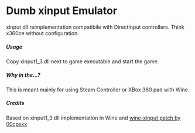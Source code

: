 Dumb xinput Emulator
====================

xinput dll reimplementation compatibile with DirectInput controllers. Think x360ce without configuration.

##### Usage
Copy xinput1_3.dll next to game executable and start the game.

##### Why in the...?
This is meant mainly for using Steam Controller or XBox 360 pad with Wine.

##### Credits
Based on xinput1_3.dll implementation in Wine and [wine-xinput patch by 00cpxxx](https://github.com/00cpxxx/wine-xinput)
